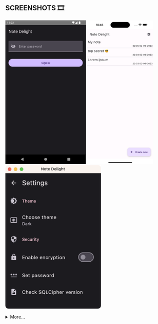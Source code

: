 ## SCREENSHOTS 🎞️

<img src="android/dark/1.png" height="447"> <img src="ios/light/5.png" height="447"> <img src="desktop/dark/6.png" height="447">
<details>
    <summary>More…</summary>
    <p><img src="android/dark/1.png" height="447"> <img src="ios/dark/1.png" height="447"> <img src="desktop/dark/1.png" height="447"></p>
    <p><img src="android/light/1.png" height="447"> <img src="ios/light/1.png" height="447"> <img src="desktop/light/1.png" height="447"></p>
    <p><img src="android/dark/2.png" height="447"> <img src="ios/dark/2.png" height="447"> <img src="desktop/dark/2.png" height="447"></p>
    <p><img src="android/light/2.png" height="447"> <img src="ios/light/2.png" height="447"> <img src="desktop/light/2.png" height="447"></p>
    <p><img src="android/dark/3.png" height="447"> <img src="ios/dark/3.png" height="447"> <img src="desktop/dark/3.png" height="447"></p>
    <p><img src="android/light/3.png" height="447"> <img src="ios/light/3.png" height="447"> <img src="desktop/light/3.png" height="447"></p>
    <p><img src="android/dark/4.png" height="447"> <img src="ios/dark/4.png" height="447"> <img src="desktop/dark/4.png" height="447"></p>
    <p><img src="android/light/4.png" height="447"> <img src="ios/light/4.png" height="447"> <img src="desktop/light/4.png" height="447"></p>
    <p><img src="android/dark/5.png" height="447"> <img src="ios/dark/5.png" height="447"> <img src="desktop/dark/5.png" height="447"></p>
    <p><img src="android/light/5.png" height="447"> <img src="ios/light/5.png" height="447"> <img src="desktop/light/5.png" height="447"></p>
    <p><img src="android/dark/6.png" height="447"> <img src="ios/dark/6.png" height="447"> <img src="desktop/dark/6.png" height="447"></p>
    <p><img src="android/light/6.png" height="447"> <img src="ios/light/6.png" height="447"> <img src="desktop/light/6.png" height="447"></p>
    <p><img src="android/dark/7.png" height="447"> <img src="ios/dark/7.png" height="447"> <img src="desktop/dark/7.png" height="447"></p>
    <p><img src="android/light/7.png" height="447"> <img src="ios/light/7.png" height="447"> <img src="desktop/light/7.png" height="447"></p>
    <p><img src="android/dark/8.png" height="447"> <img src="ios/dark/8.png" height="447"> <img src="desktop/dark/8.png" height="447"></p>
    <p><img src="android/light/8.png" height="447"> <img src="ios/light/8.png" height="447"> <img src="desktop/light/8.png" height="447"></p>
</details>
